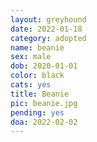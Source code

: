 ```yaml
---
layout: greyhound
date: 2022-01-18
category: adopted
name: beanie
sex: male
dob: 2020-01-01
color: black
cats: yes
title: Beanie
pic: beanie.jpg
pending: yes
doa: 2022-02-02
---
```


